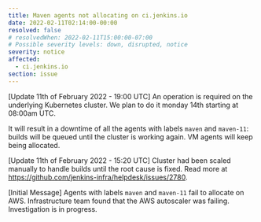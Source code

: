 ```yaml
---
title: Maven agents not allocating on ci.jenkins.io
date: 2022-02-11T02:14:00-00:00
resolved: false
# resolvedWhen: 2022-02-11T15:00:00-07:00
# Possible severity levels: down, disrupted, notice
severity: notice
affected:
  - ci.jenkins.io
section: issue
---
```



[Update 11th of February 2022 - 19:00 UTC]
An operation is required on the underlying Kubernetes cluster. We plan to do it monday 14th starting at 08:00am UTC.

It will result in a downtime of all the agents with labels `maven` and `maven-11`: builds will be queued until the cluster is working again.
VM agents will keep being allocated.

[Update 11th of February 2022 - 15:20 UTC]
Cluster had been scaled manually to handle builds until the root cause is fixed.
Read more at <https://github.com/jenkins-infra/helpdesk/issues/2780>.

[Initial Message]
Agents with labels `maven` and `maven-11` fail to allocate on AWS.
Infrastructure team found that the AWS autoscaler was failing.
Investigation is in progress.
